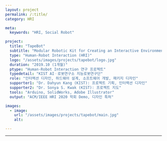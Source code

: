 ```yaml
---
layout: project
permalink: /:title/
category: HRI

meta:
  keywords: "HRI, Social Robot"

project:
  title: "TapeBot"
  subtitle: "Modular Robotic Kit for Creating an Interactive Environment"
  type: "Human-Robot Interaction (HRI)"
  logo: "/assets/images/projects/tapebot/logo.jpg"
  duration: "2019.10 (1개월)"
  ptype: "Human-Robot Interaction 연구 프로젝트"
  typedetail: "KIST AIㆍ로봇연구소 지능로봇연구단"
  role: "인터랙션 디자인, 하드웨어 설계, 소프트웨어 개발, 패키지 디자인"
  supporter1: "Dr. Dahyun Kang (KIST): 프로젝트 기획, 인터랙션 디자인"
  supporter2: "Dr. Sonya S. Kwak (KIST): 프로젝트 지도"
  tools: "Arduino, SolidWorks, Adobe Illustrator"
  output: "ACM/IEEE HRI 2020 학회 Demo, 디자인 특허"

images:
  - image:
    url: "/assets/images/projects/tapebot/main.jpg"
    alt:

---
```

---
<br>

